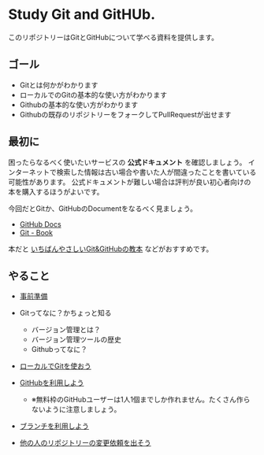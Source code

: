 # Study Git and GitHUb.

このリポジトリーはGitとGitHubについて学べる資料を提供します。

## ゴール
- Gitとは何かがわかります
- ローカルでのGitの基本的な使い方がわかります
- Githubの基本的な使い方がわかります
- Githubの既存のリポジトリーをフォークしてPullRequestが出せます

## 最初に
困ったらなるべく使いたいサービスの **公式ドキュメント** を確認しましょう。
インターネットで検索した情報は古い場合や書いた人が間違ったことを書いている可能性があります。
公式ドキュメントが難しい場合は評判が良い初心者向けの本を購入するほうがよいです。

今回だとGitか、GitHubのDocumentをなるべく見ましょう。

- [GitHub Docs](https://docs.github.com/ja)
- [Git - Book](https://git-scm.com/book/ja/v2)

本だと [いちばんやさしいGit&GitHubの教本](https://book.impress.co.jp/books/1118101036) などがおすすめです。

## やること
- [事前準備](in_advance.md)

- Gitってなに？かちょっと知る

  - バージョン管理とは？
  - バージョン管理ツールの歴史
  - Githubってなに？

- [ローカルでGitを使おう](first_git.md)

- [GitHubを利用しよう](first_github.md)

  - ※無料枠のGitHubユーザーは1人1個までしか作れません。たくさん作らないように注意しましょう。

- [ブランチを利用しよう](branch.md)


- [他の人のリポジトリーの変更依頼を出そう](pullrequest.md)
